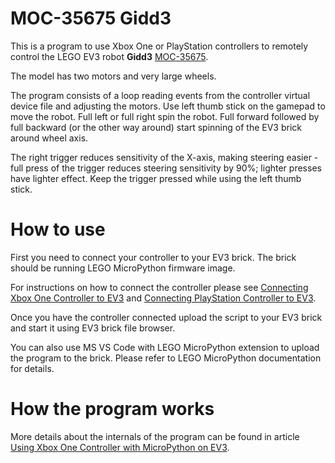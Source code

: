 # MOC-35675 Gidd3

This is a program to use Xbox One or PlayStation controllers to remotely control the LEGO EV3 robot **Gidd3** [MOC-35675](https://rebrickable.com/mocs/MOC-35675).

The model has two motors and very large wheels.

The program consists of a loop reading events from the controller virtual device file and adjusting the motors. 
Use left thumb stick on the gamepad to move the robot. Full left or full right spin the robot. Full forward
followed by full backward (or the other way around) start spinning of the EV3 brick around wheel axis.

The right trigger reduces sensitivity of the X-axis, making steering easier - full press of the trigger
reduces steering sensitivity by 90%; lighter presses have lighter effect. Keep the trigger
pressed while using the left thumb stick.

# How to use

First you need to connect your controller to your EV3 brick.
The brick should be running LEGO MicroPython firmware image.

For instructions on how to connect the controller please see 
[Connecting Xbox One Controller to EV3](https://github.com/hugbug/ev3/wiki/Connecting-Xbox-One-Controller-to-EV3-(EV3DEV-or-LEGO-MicroPython)) and [Connecting PlayStation Controller to EV3](https://github.com/hugbug/ev3/wiki/Connecting-PlayStation-Controller-to-EV3-(EV3DEV-or-LEGO-MicroPython)).

Once you have the controller connected upload the script to your EV3 brick and start it using EV3 brick file browser.

You can also use MS VS Code with LEGO MicroPython extension to upload the program to the brick.
Please refer to LEGO MicroPython documentation for details.

# How the program works

More details about the internals of the program can be found in article 
[Using Xbox One Controller with MicroPython on EV3](https://github.com/hugbug/ev3/wiki/Using-Xbox-One-Controller-with-MicroPython-on-EV3).
